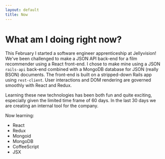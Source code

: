 ```yaml
---
layout: default
title: Now
---
```

# What am I doing right now?


This February I started a software engineer apprenticeship at Jellyvision! We've been challenged to make a JSON API back-end for a film recommender using a React front-end. I chose to make mine using a JSON `rails-api` back-end combined with a MongoDB database for JSON (really BSON) documents. The front-end is built on a stripped-down Rails app using `rest-client`. User interactions and DOM rendering are governed smoothly with React and Redux.

Learning these new technologies has been both fun and quite exciting, especially given the limited time frame of 60 days. In the last 30 days we are creating an internal tool for the company.  

Now learning:

* React
* Redux
* Mongoid
* MongoDB
* CoffeeScript
* JSX
